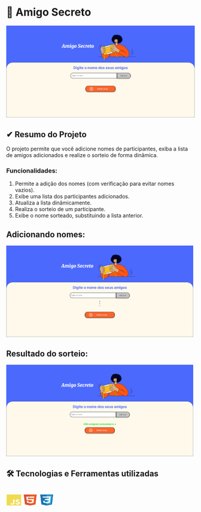 # 🔀 Amigo Secreto
<div>
  <img src="https://github.com/Yuji-Guilherme/Challenge-Amigo-Secreto/blob/main/assets/README/home.png" width="800px"/>
</div> 

## ✔ Resumo do Projeto
O projeto permite que você adicione nomes de participantes, exiba a lista de amigos adicionados e realize o sorteio de forma dinâmica.

### Funcionalidades:

1. Permite a adição dos nomes (com verificação para evitar nomes vazios).
2. Exibe uma lista dos participantes adicionados.
3. Atualiza a lista dinâmicamente.
4. Realiza o sorteio de um participante.
5. Exibe o nome sorteado, substituindo a lista anterior.

## Adicionando nomes:
<div>
  <img src="https://github.com/Yuji-Guilherme/Challenge-Amigo-Secreto/blob/main/assets/README/add.png" width="500px"/>
</div> 

## Resultado do sorteio:
<div>
  <img src="https://github.com/Yuji-Guilherme/Challenge-Amigo-Secreto/blob/main/assets/README/resultado.png" width="500px"/>
</div> 

## 🛠 Tecnologias e Ferramentas utilizadas
<div style="display: inline_block"><br>
  <img align="center" alt="JS" height="30" width="40" src="https://raw.githubusercontent.com/devicons/devicon/master/icons/javascript/javascript-plain.svg">
  <img align="center" alt="HTML" height="30" width="40" src="https://raw.githubusercontent.com/devicons/devicon/master/icons/html5/html5-original.svg">
  <img align="center" alt="CSS" height="30" width="40" src="https://raw.githubusercontent.com/devicons/devicon/master/icons/css3/css3-original.svg">
</div>
